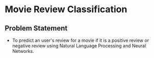 # Movie Review Classification
## Problem Statement
* To predict an user's review for a movie if it is a positive review or negative review using Natural Language Processing and Neural Networks.
